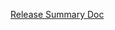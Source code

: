 [Release Summary Doc](https://docs.google.com/document/d/1f1nHYLvh1UmzzEmQB01X_zxwslD3q_AZQe8qGqLvd34/edit?usp=sharing)
